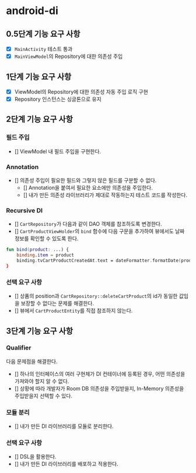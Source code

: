 # android-di
## 0.5단계 기능 요구 사항
- [x] `MainActivity` 테스트 통과
- [x] `MainViewModel`의 Repository에 대한 의존성 주입

## 1단계 기능 요구 사항
- [x] ViewModel의 Repository에 대한 의존성 자동 주입 로직 구현
- [x] Repository 인스턴스는 싱글톤으로 유지

## 2단계 기능 요구 사항
### 필드 주입
- [] ViewModel 내 필드 주입을 구현한다.

### Annotation
- [] 의존성 주입이 필요한 필드와 그렇지 않은 필드를 구분할 수 없다.
  - [] Annotation을 붙여서 필요한 요소에만 의존성을 주입한다.
  - [] 내가 만든 의존성 라이브러리가 제대로 작동하는지 테스트 코드를 작성한다.

### Recursive DI
- [] `CartRepository`가 다음과 같이 DAO 객체를 참조하도록 변경한다.
- [] `CartProductViewHolder`의 `bind` 함수에 다음 구문을 추가하여 뷰에서도 날짜 정보를 확인할 수 있도록 한다.
```kotlin
fun bind(product: ...) {
    binding.item = product
    binding.tvCartProductCreatedAt.text = dateFormatter.formatDate(product.createdAt) // 추가됨
}
```

### 선택 요구 사항
- [] 상품의 position과 `CartRepository::deleteCartProduct`의 id가 동일한 값임을 보장할 수 없다는 문제를 해결한다.
- [] 뷰에서 `CartProductEntity`를 직접 참조하지 않는다.

## 3단계 기능 요구 사항
### Qualifier
다음 문제점을 해결한다.
- [] 하나의 인터페이스의 여러 구현체가 DI 컨테이너에 등록된 경우, 어떤 의존성을 가져와야 할지 알 수 없다.
- [] 상황에 따라 개발자가 Room DB 의존성을 주입받을지, In-Memory 의존성을 주입받을지 선택할 수 있다.

### 모듈 분리
- [] 내가 만든 DI 라이브러리를 모듈로 분리한다.

### 선택 요구 사항
- [] DSL을 활용한다.
- [] 내가 만든 DI 라이브러리를 배포하고 적용한다.